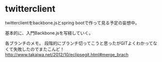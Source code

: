 # twitterclient
twitterclientをbackbone.jsとspring bootで作って見る予定の妄想中。

基本的に、入門Backbone.jsを写経していく。

各ブランチのメモ。
段階的にブランチ切ってこうと思ったがGITよくわかってなくて失敗したのでまたこんど！
http://www.takaiwa.net/2012/10/eclipsegit.html#merge_brach
